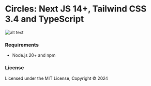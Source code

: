 # Circles: Next JS 14+, Tailwind CSS 3.4 and TypeScript

![alt text](https://github.com/jxxi/circles/tree/main/public/assets/images/circles.png "Circles")

### Requirements

- Node.js 20+ and npm

### License

Licensed under the MIT License, Copyright © 2024